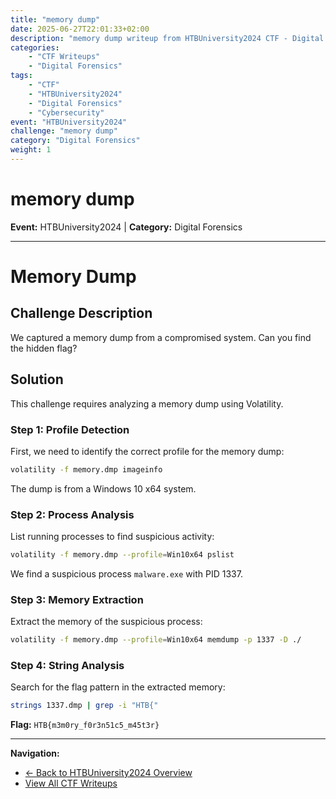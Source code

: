 ```yaml
---
title: "memory dump"
date: 2025-06-27T22:01:33+02:00
description: "memory dump writeup from HTBUniversity2024 CTF - Digital Forensics challenge"
categories:
    - "CTF Writeups"
    - "Digital Forensics"
tags:
    - "CTF"
    - "HTBUniversity2024"
    - "Digital Forensics"
    - "Cybersecurity"
event: "HTBUniversity2024"
challenge: "memory dump"
category: "Digital Forensics"
weight: 1
---
```


# memory dump

**Event:** HTBUniversity2024 | **Category:** Digital Forensics

---


# Memory Dump

## Challenge Description

We captured a memory dump from a compromised system. Can you find the hidden flag?

## Solution

This challenge requires analyzing a memory dump using Volatility.

### Step 1: Profile Detection

First, we need to identify the correct profile for the memory dump:

```bash
volatility -f memory.dmp imageinfo
```

The dump is from a Windows 10 x64 system.

### Step 2: Process Analysis

List running processes to find suspicious activity:

```bash
volatility -f memory.dmp --profile=Win10x64 pslist
```

We find a suspicious process `malware.exe` with PID 1337.

### Step 3: Memory Extraction

Extract the memory of the suspicious process:

```bash
volatility -f memory.dmp --profile=Win10x64 memdump -p 1337 -D ./
```

### Step 4: String Analysis

Search for the flag pattern in the extracted memory:

```bash
strings 1337.dmp | grep -i "HTB{"
```

**Flag:** `HTB{m3m0ry_f0r3n51c5_m45t3r}` 

---

**Navigation:**
- [← Back to HTBUniversity2024 Overview](/ctf/htbuniversity2024/)
- [View All CTF Writeups](/ctf/)
